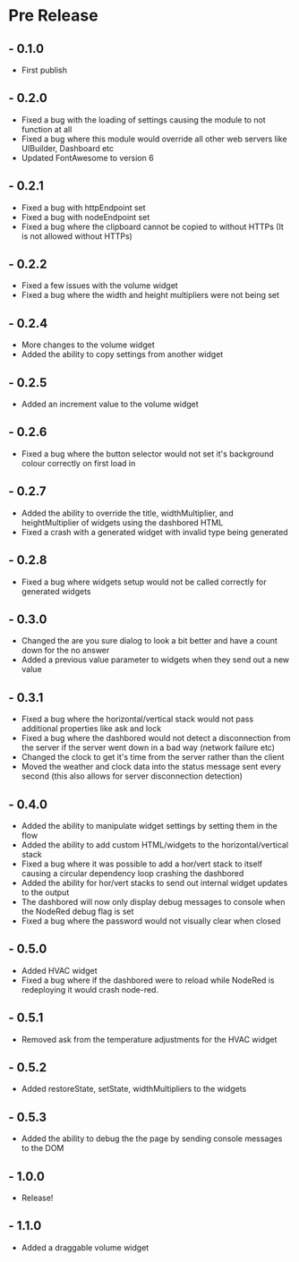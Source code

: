 # Pre Release
## - 0.1.0
* First publish
## - 0.2.0
* Fixed a bug with the loading of settings causing the module to not function at all
* Fixed a bug where this module would override all other web servers like UIBuilder, Dashboard etc
* Updated FontAwesome to version 6
## - 0.2.1
* Fixed a bug with httpEndpoint set
* Fixed a bug with nodeEndpoint set
* Fixed a bug where the clipboard cannot be copied to without HTTPs (It is not allowed without HTTPs)
## - 0.2.2
* Fixed a few issues with the volume widget
* Fixed a bug where the width and height multipliers were not being set
## - 0.2.4
* More changes to the volume widget
* Added the ability to copy settings from another widget
## - 0.2.5
* Added an increment value to the volume widget
## - 0.2.6
* Fixed a bug where the button selector would not set it's background colour correctly on first load in
## - 0.2.7
* Added the ability to override the title, widthMultiplier, and heightMultiplier of widgets using the dashbored HTML
* Fixed a crash with a generated widget with invalid type being generated
## - 0.2.8
* Fixed a bug where widgets setup would not be called correctly for generated widgets
## - 0.3.0
* Changed the are you sure dialog to look a bit better and have a count down for the no answer
* Added a previous value parameter to widgets when they send out a new value
## - 0.3.1
* Fixed a bug where the horizontal/vertical stack would not pass additional properties like ask and lock
* Fixed a bug where the dashbored would not detect a disconnection from the server if the server went down in a bad way (network failure etc)
* Changed the clock to get it's time from the server rather than the client
* Moved the weather and clock data into the status message sent every second (this also allows for server disconnection detection)
## - 0.4.0
* Added the ability to manipulate widget settings by setting them in the flow
* Added the ability to add custom HTML/widgets to the horizontal/vertical stack
* Fixed a bug where it was possible to add a hor/vert stack to itself causing a circular dependency loop crashing the dashbored
* Added the ability for hor/vert stacks to send out internal widget updates to the output
* The dashbored will now only display debug messages to console when the NodeRed debug flag is set
* Fixed a bug where the password would not visually clear when closed
## - 0.5.0
* Added HVAC widget
* Fixed a bug where if the dashbored were to reload while NodeRed is redeploying it would crash node-red.
## - 0.5.1
* Removed ask from the temperature adjustments for the HVAC widget
## - 0.5.2
* Added restoreState, setState, widthMultipliers to the widgets
## - 0.5.3
* Added the ability to debug the the page by sending console messages to the DOM
## - 1.0.0
* Release!
## - 1.1.0
* Added a draggable volume widget